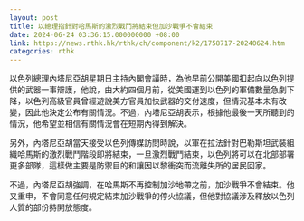 ```yaml
---
layout: post
title: 以總理指針對哈馬斯的激烈戰鬥將結束但加沙戰爭不會結束
date: 2024-06-24 03:36:15.000000000 +08:00
link: https://news.rthk.hk/rthk/ch/component/k2/1758717-20240624.htm
categories: rthk
---
```


以色列總理內塔尼亞胡星期日主持內閣會議時，為他早前公開美國扣起向以色列提供的武器一事辯護，他說，由大約四個月前，從美國運到以色列的軍備數量急劇下降，以色列高級官員曾經遊說美方官員加快武器的交付速度，但情況基本未有改變，因此他決定公布有關情況。不過，內塔尼亞胡表示，根據他最後一天所聽到的情況，他希望並相信有關情況會在短期內得到解決。

另外，內塔尼亞胡當天接受以色列傳媒訪問時說，以軍在拉法針對巴勒斯坦武裝組織哈馬斯的激烈戰鬥階段即將結束，一旦激烈戰鬥結束，以色列將可以在北部部署更多部隊，這樣做主要是防禦目的和讓因以黎衝突而流離失所的居民回家。

不過，內塔尼亞胡強調，在哈馬斯不再控制加沙地帶之前，加沙戰爭不會結束。他又重申，不會同意任何規定結束加沙戰爭的停火協議，但他對協議涉及釋放以色列人質的部份持開放態度。
